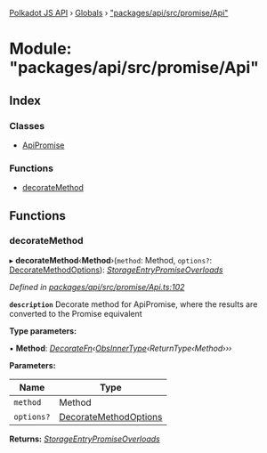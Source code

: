[Polkadot JS API](../README.md) › [Globals](../globals.md) › ["packages/api/src/promise/Api"](_packages_api_src_promise_api_.md)

# Module: "packages/api/src/promise/Api"

## Index

### Classes

* [ApiPromise](../classes/_packages_api_src_promise_api_.apipromise.md)

### Functions

* [decorateMethod](_packages_api_src_promise_api_.md#decoratemethod)

## Functions

###  decorateMethod

▸ **decorateMethod**‹**Method**›(`method`: Method, `options?`: [DecorateMethodOptions](../interfaces/_packages_api_src_types_base_.decoratemethodoptions.md)): *[StorageEntryPromiseOverloads](../interfaces/_packages_api_src_types_storage_.storageentrypromiseoverloads.md)*

*Defined in [packages/api/src/promise/Api.ts:102](https://github.com/polkadot-js/api/blob/c4323d5e94/packages/api/src/promise/Api.ts#L102)*

**`description`** Decorate method for ApiPromise, where the results are converted to the Promise equivalent

**Type parameters:**

▪ **Method**: *[DecorateFn](_packages_api_src_types_base_.md#decoratefn)‹[ObsInnerType](_packages_api_src_types_base_.md#obsinnertype)‹ReturnType‹Method›››*

**Parameters:**

Name | Type |
------ | ------ |
`method` | Method |
`options?` | [DecorateMethodOptions](../interfaces/_packages_api_src_types_base_.decoratemethodoptions.md) |

**Returns:** *[StorageEntryPromiseOverloads](../interfaces/_packages_api_src_types_storage_.storageentrypromiseoverloads.md)*

